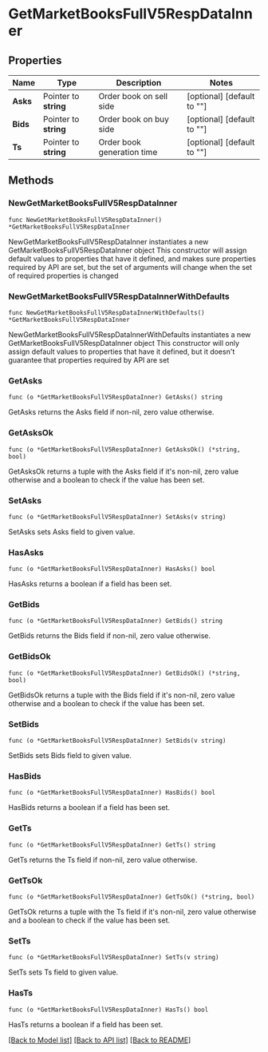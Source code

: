 # GetMarketBooksFullV5RespDataInner

## Properties

Name | Type | Description | Notes
------------ | ------------- | ------------- | -------------
**Asks** | Pointer to **string** | Order book on sell side | [optional] [default to ""]
**Bids** | Pointer to **string** | Order book on buy side | [optional] [default to ""]
**Ts** | Pointer to **string** | Order book generation time | [optional] [default to ""]

## Methods

### NewGetMarketBooksFullV5RespDataInner

`func NewGetMarketBooksFullV5RespDataInner() *GetMarketBooksFullV5RespDataInner`

NewGetMarketBooksFullV5RespDataInner instantiates a new GetMarketBooksFullV5RespDataInner object
This constructor will assign default values to properties that have it defined,
and makes sure properties required by API are set, but the set of arguments
will change when the set of required properties is changed

### NewGetMarketBooksFullV5RespDataInnerWithDefaults

`func NewGetMarketBooksFullV5RespDataInnerWithDefaults() *GetMarketBooksFullV5RespDataInner`

NewGetMarketBooksFullV5RespDataInnerWithDefaults instantiates a new GetMarketBooksFullV5RespDataInner object
This constructor will only assign default values to properties that have it defined,
but it doesn't guarantee that properties required by API are set

### GetAsks

`func (o *GetMarketBooksFullV5RespDataInner) GetAsks() string`

GetAsks returns the Asks field if non-nil, zero value otherwise.

### GetAsksOk

`func (o *GetMarketBooksFullV5RespDataInner) GetAsksOk() (*string, bool)`

GetAsksOk returns a tuple with the Asks field if it's non-nil, zero value otherwise
and a boolean to check if the value has been set.

### SetAsks

`func (o *GetMarketBooksFullV5RespDataInner) SetAsks(v string)`

SetAsks sets Asks field to given value.

### HasAsks

`func (o *GetMarketBooksFullV5RespDataInner) HasAsks() bool`

HasAsks returns a boolean if a field has been set.

### GetBids

`func (o *GetMarketBooksFullV5RespDataInner) GetBids() string`

GetBids returns the Bids field if non-nil, zero value otherwise.

### GetBidsOk

`func (o *GetMarketBooksFullV5RespDataInner) GetBidsOk() (*string, bool)`

GetBidsOk returns a tuple with the Bids field if it's non-nil, zero value otherwise
and a boolean to check if the value has been set.

### SetBids

`func (o *GetMarketBooksFullV5RespDataInner) SetBids(v string)`

SetBids sets Bids field to given value.

### HasBids

`func (o *GetMarketBooksFullV5RespDataInner) HasBids() bool`

HasBids returns a boolean if a field has been set.

### GetTs

`func (o *GetMarketBooksFullV5RespDataInner) GetTs() string`

GetTs returns the Ts field if non-nil, zero value otherwise.

### GetTsOk

`func (o *GetMarketBooksFullV5RespDataInner) GetTsOk() (*string, bool)`

GetTsOk returns a tuple with the Ts field if it's non-nil, zero value otherwise
and a boolean to check if the value has been set.

### SetTs

`func (o *GetMarketBooksFullV5RespDataInner) SetTs(v string)`

SetTs sets Ts field to given value.

### HasTs

`func (o *GetMarketBooksFullV5RespDataInner) HasTs() bool`

HasTs returns a boolean if a field has been set.


[[Back to Model list]](../README.md#documentation-for-models) [[Back to API list]](../README.md#documentation-for-api-endpoints) [[Back to README]](../README.md)


